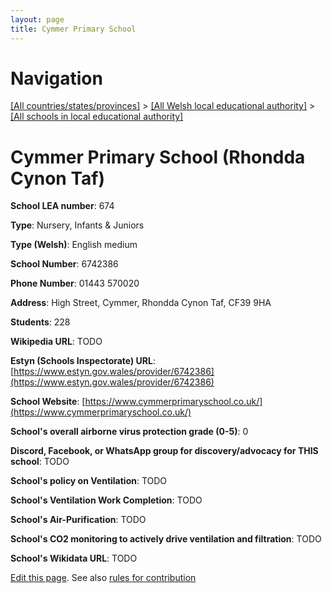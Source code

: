 ```yaml
---
layout: page
title: Cymmer Primary School
---
```

# Navigation

[[All countries/states/provinces]](../../..) > [[All Welsh local educational authority]](../..) > [[All schools in local educational authority]](..)

# Cymmer Primary School (Rhondda Cynon Taf)

**School LEA number**: 674

**Type**: Nursery, Infants & Juniors

**Type (Welsh)**: English medium

**School Number**: 6742386

**Phone Number**: 01443 570020

**Address**: High Street, Cymmer, Rhondda Cynon Taf, CF39 9HA

**Students**: 228

**Wikipedia URL**: TODO

**Estyn (Schools Inspectorate) URL**: [https://www.estyn.gov.wales/provider/6742386](https://www.estyn.gov.wales/provider/6742386)

**School Website**: [https://www.cymmerprimaryschool.co.uk/](https://www.cymmerprimaryschool.co.uk/)

**School's overall airborne virus protection grade (0-5)**: 0

**Discord, Facebook, or WhatsApp group for discovery/advocacy for THIS school**: TODO

**School's policy on Ventilation**: TODO

**School's Ventilation Work Completion**: TODO

**School's Air-Purification**: TODO

**School's CO2 monitoring to actively drive ventilation and filtration**: TODO

**School's Wikidata URL**: TODO




[Edit this page](https://github.com/VentilationProject/Wales/edit/prif/./Rhondda_Cynon_Taf/Cymmer_Primary_School.md). See also [rules for contribution](../../../contribution-rules/)